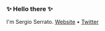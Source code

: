 <h3>✨ Hello there ✨ </h3>
<p>I'm Sergio Serrato.  <a href="https://www.serrato.us">Website</a> •
  <a href="https://twitter.com/productplusdata">Twitter</a>
</p>